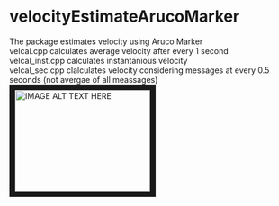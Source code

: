 # velocityEstimateArucoMarker
The package estimates velocity using Aruco Marker<br />
velcal.cpp calculates average velocity after every 1 second <br />
velcal_inst.cpp calculates instantanious velocity <br />
velcal_sec.cpp clalculates velocity considering messages at every 0.5 seconds (not avergae of all meassages) <br />
<a href="http://www.youtube.com/watch?feature=player_embedded&v=watch?v=a7WfL00y63o
" target="_blank"><img src="http://img.youtube.com/vi/watch?v=a7WfL00y63o/0.jpg" 
alt="IMAGE ALT TEXT HERE" width="240" height="180" border="10" /></a>
